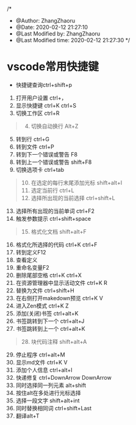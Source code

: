 <!--
 * @Author: Zhang Zhaoru
 * @Since: 2020-02-11 11:25:56
 * @LastTime: 2020-03-25 23:06:53
 * @LastAuthor: Zhang Zhaoru
 * @FilePath: \vscode_git\build\vscodeShortcutkey.md
 * @Description:
 -->
/*
 * @Author: ZhangZhaoru
 * @Date: 2020-02-12 21:27:10
 * @Last Modified by: ZhangZhaoru
 * @Last Modified time: 2020-02-12 21:27:30
 */

# vscode常用快捷键
* 快捷键查询ctrl+shift+p

1. 打开用户设置 ctrl+，
2. 显示快捷键 ctrl+K ctrl+S
3. 切换工作区 ctrl+R
>4. 切换自动换行 Alt+Z
5. 转到行 ctrl+G
6. 转到文件 ctrl+P
7. 转到下一个错误或警告 F8
8. 转到上一个错误或警告 shift+F8
9. 切换选项卡 ctrl+tab
>10. 在选定的每行末尾添加光标 shift+alt+I
>11. 选定当前行 ctrl+L
>12. 选择所出现的当前选择 ctrl+shift+L
13. 选择所有出现的当前单词 ctrl+F2
14. 触发参数提示 ctrl+shift+space
>15. 格式化文档 shift+alt+F
16. 格式化所选择的代码 ctrl+K ctrl+F
17. 转到定义F12
18. 查看定义
19. 重命名变量F2
20. 删除尾部空格 ctrl+K ctrl+X
21. 在资源管理器中显示活动文件 ctrl+K R
22. 替换为文件 ctrl+shift+H
23. 在右侧打开makedown预览 ctrl+K V
24. 进入Zen模式 ctrl+K Z
25. 添加(关闭)书签 ctrl+alt+K
26. 书签跳转到下一个 ctrl+alt+J
27. 书签跳转到上一个 ctrl+alt+K
>28. 块代码注释 shift+alt+A
29. 停止程序 ctrl+alt+M
30. 显示md文件 ctrl+K V
31. 添加个人信息 ctrl+alt+I
32. 快递修复 ctrl+DownArrow DownArrow
33. 同时选择同一列元素 alt+shift
34. 按住alt在多处进行光标选择
35. 选择一段文字 shift+alt+int
36. 同时替换相同词 ctrl+shift+Last
37. 翻译alt+T

